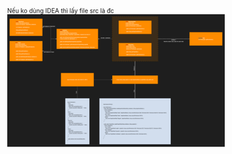 Nếu ko dùng IDEA thì lấy file src là đc
![Chart](https://github.com/Pluck3dEye/CS3360_assignment_1/blob/master/CS3360_assignment1.png)
